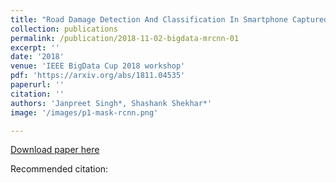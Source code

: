 ```yaml
---
title: "Road Damage Detection And Classification In Smartphone Captured Images Using Mask R-CNN"
collection: publications
permalink: /publication/2018-11-02-bigdata-mrcnn-01
excerpt: ''
date: '2018'
venue: 'IEEE BigData Cup 2018 workshop'
pdf: 'https://arxiv.org/abs/1811.04535'
paperurl: ''
citation: ''
authors: 'Janpreet Singh*, Shashank Shekhar*'
image: '/images/p1-mask-rcnn.png' 

---
```


[Download paper here](https://arxiv.org/abs/1811.04535)

Recommended citation: 